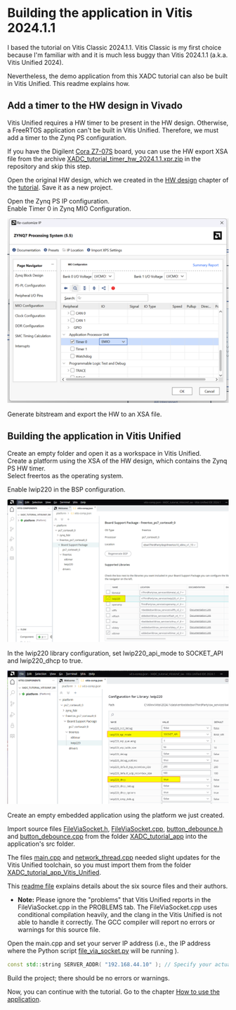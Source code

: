 # Building the application in Vitis 2024.1.1

I based the tutorial on Vitis Classic 2024.1.1. Vitis Classic is my first choice because I'm familiar with and it is much less buggy than Vitis 2024.1.1 (a.k.a. Vitis Unified 2024).

Nevertheless, the demo application from this XADC tutorial can also be built in Vitis Unified. This readme explains how.

## Add a timer to the HW design in Vivado

Vitis Unified requires a HW timer to be present in the HW design. Otherwise, a FreeRTOS application can't be built in Vitis Unified. Therefore, we must add a timer to the Zynq PS configuration.

If you have the Digilent [Cora Z7-07S](https://digilent.com/reference/programmable-logic/cora-z7/start) board, you can use the HW export XSA file from the archive [XADC_tutorial_timer_hw_2024.1.1.xpr.zip](https://github.com/viktor-nikolov/Zynq-XADC-DMA-lwIP/blob/main/project_files/XADC_tutorial_timer_hw_2024.1.1.xpr.zip) in the repository and skip this step.

Open the original HW design, which we created in the [HW design](https://github.com/viktor-nikolov/Zynq-XADC-DMA-lwIP#hardware-design-in-vivado) chapter of the [tutorial](https://github.com/viktor-nikolov/Zynq-XADC-DMA-lwIP). Save it as a new project.

Open the Zynq PS IP configuration.  
Enable Timer 0 in Zynq MIO Configuration.

<img src="..\..\pictures\bd_zynq_timer.png" title=""  width="550">

Generate bitstream and export the HW to an XSA file.

## Building the application in Vitis Unified

Create an empty folder and open it as a workspace in Vitis Unified.  
Create a platform using the XSA of the HW design, which contains the Zynq PS HW timer.  
Select freertos as the operating system.

Enable lwip220 in the BSP configuration.

<img src="..\..\pictures\unif_lwip.png" title="">

In the lwip220 library configuration, set lwip220_api_mode to SOCKET_API and lwip220_dhcp to true.

<img src="..\..\pictures\unif_lwip_config.png" title="">

Create an empty embedded application using the platform we just created.

Import source files [FileViaSocket.h](https://github.com/viktor-nikolov/Zynq-XADC-DMA-lwIP/blob/main/sources/XADC_tutorial_app/FileViaSocket.h), [FileViaSocket.cpp](https://github.com/viktor-nikolov/Zynq-XADC-DMA-lwIP/blob/main/sources/XADC_tutorial_app/FileViaSocket.cpp), [button_debounce.h](https://github.com/viktor-nikolov/Zynq-XADC-DMA-lwIP/blob/main/sources/XADC_tutorial_app/button_debounce.h) and [button_debounce.cpp](https://github.com/viktor-nikolov/Zynq-XADC-DMA-lwIP/blob/main/sources/XADC_tutorial_app/button_debounce.cpp) from the folder [XADC_tutorial_app](https://github.com/viktor-nikolov/Zynq-XADC-DMA-lwIP/tree/main/sources/XADC_tutorial_app) into the application's src folder.

The files [main.cpp](https://github.com/viktor-nikolov/Zynq-XADC-DMA-lwIP/blob/main/sources/XADC_tutorial_app_Vitis_Unified/main.cpp) and [network_thread.cpp](https://github.com/viktor-nikolov/Zynq-XADC-DMA-lwIP/blob/main/sources/XADC_tutorial_app_Vitis_Unified/network_thread.cpp) needed slight updates for the Vitis Unified toolchain, so you must import them from the folder [XADC_tutorial_app_Vitis_Unified](https://github.com/viktor-nikolov/Zynq-XADC-DMA-lwIP/tree/main/sources/XADC_tutorial_app_Vitis_Unified).

This [readme file](https://github.com/viktor-nikolov/Zynq-XADC-DMA-lwIP/blob/main/sources/XADC_tutorial_app/README.md) explains details about the six source files and their authors.

- **Note:** Please ignore the "problems" that Vitis Unified reports in the FileViaSocket.cpp in the PROBLEMS tab. The FileViaSocket.cpp uses conditional compilation heavily, and the clang in the Vitis Unified is not able to handle it correctly. The GCC compiler will report no errors or warnings for this source file.

Open the main.cpp and set your server IP address (i.e., the IP address where the Python script [file_via_socket.py](https://github.com/viktor-nikolov/lwIP-file-via-socket/blob/main/file_via_socket.py) will be running ).

```c++
const std::string SERVER_ADDR( "192.168.44.10" ); // Specify your actual server IP address
```

Build the project; there should be no errors or warnings. 

Now, you can continue with the tutorial. Go to the chapter [How to use the application](https://github.com/viktor-nikolov/Zynq-XADC-DMA-lwIP?#how-to-use-the-application).
